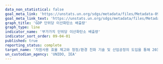```yaml
---
data_non_statistical: false
goal_meta_link: 'https://unstats.un.org/sdgs/metadata/files/Metadata-09-04-01.pdf'
goal_meta_link_text: 'https://unstats.un.org/sdgs/metadata/files/Metadata-09-04-01.pdf'
graph_title: 'GDP 단위당 이산화탄소 배출량'
graph_type: line
indicator_name: '부가가치 단위당 이산화탄소 배출량'
indicator_sort_order: 09-04-01
published: true
reporting_status: complete
target_name: '자원사용 효율 제고와 청정/환경 친화 기술 및 산업공정의 도입을 통해 2030년까지 기반시설과 낙후된 산업시설을 지속가능한 환경으로 개선 및 개조하고 모든 국가들은 각자의 역량에 따라 이를 이행함'
un_custodian_agency: 'UNIDO, IEA'
---
```

